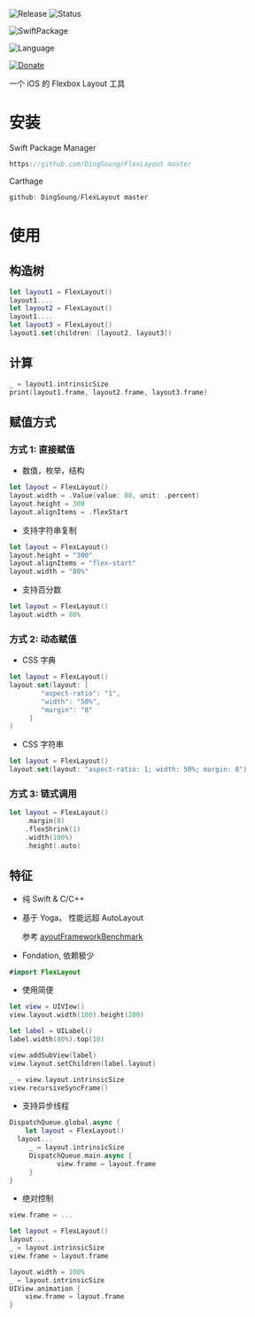 ![Release](https://img.shields.io/github/release/DingSoung/FlexLayout.svg)
![Status](https://travis-ci.org/DingSoung/FlexLayout.svg?branch=master)

![SwiftPackage](https://img.shields.io/badge/SwiftPackage-compatible-E66848.svg?style=flat)

![Language](https://img.shields.io/badge/Swift-5-FFAC45.svg?style=flat)

[![Donate](https://img.shields.io/badge/Donate-PayPal-9EA59D.svg)](https://paypal.me/DingSongwen)

一个 iOS 的 Flexbox Layout 工具

# 安装

Swift Package Manager

```swift
https://github.com/DingSoung/FlexLayout master
```

Carthage

```swift
github: DingSoung/FlexLayout master
```

# 使用

## 构造树

```swift
let layout1 = FlexLayout()
layout1....
let layout2 = FlexLayout()
layout1....
let layout3 = FlexLayout()
layout1.set(children: [layout2, layout3])
```

## 计算

```swift
_ = layout1.intrinsicSize
print(layout1.frame, layout2.frame, layout3.frame)
```

## 赋值方式

### 方式 1: 直接赋值

* 数值，枚举，结构

```swift
let layout = FlexLayout()
layout.width = .Value(value: 80, unit: .percent)
layout.height = 300
layout.alignItems = .flexStart
```

* 支持字符串复制

```swift
let layout = FlexLayout()
layout.height = "300"
layout.alignItems = "flex-start"
layout.width = "80%"
```

* 支持百分数

```swift
let layout = FlexLayout()
layout.width = 80%
```

### 方式 2: 动态赋值

* CSS 字典 

```swift
let layout = FlexLayout()
layout.set(layout: [
		"aspect-ratio": "1",
		"width": "50%",
		"margin": "8"
     ]
)
```

* CSS 字符串

```swift
let layout = FlexLayout()
layout.set(layout: "aspect-ratio: 1; width: 50%; margin: 8")
```

### 方式 3: 链式调用

```swift
let layout = FlexLayout()
	.margin(8)
	.flexShrink(1)
	.width(100%)
	.height(.auto)
```

## 特征

* 纯 Swift &  C/C++ 

* 基于 Yoga， 性能远超 AutoLayout

  参考 [ayoutFrameworkBenchmark](https://github.com/layoutBox/LayoutFrameworkBenchmark)

* Fondation,  依赖极少

```swift
#import FlexLayout
```

* 使用简便

```swift
let view = UIVIew()
view.layout.width(100).height(200)

let label = UILabel()
label.width(80%).top(10)

view.addSubView(label)
view.layout.setChildren(label.layout)

_ = view.layout.intrinsicSize
view.recursiveSyncFrame()
```

* 支持异步线程

```swift
DispatchQueue.global.async {
	let layout = FlexLayout()
  layout...
	 _ = layout.intrinsicSize
	 DispatchQueue.main.async {
	 		view.frame = layout.frame
	 }
}
```

* 绝对控制

```swift
view.frame = ...

let layout = FlexLayout()
layout...
_ = layout.intrinsicSize
view.frame = layout.frame

layout.width = 100%
_ = layout.intrinsicSize
UIView.animation {
	view.frame = layout.frame
}
```